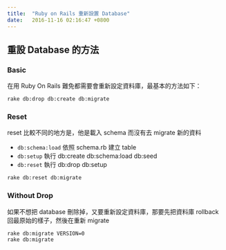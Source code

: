 ```yaml
---
title:  "Ruby on Rails 重新設置 Database"
date:   2016-11-16 02:16:47 +0800
---
```


## 重設 Database 的方法

### Basic

在用 Ruby On Rails 難免都需要會重新設定資料庫，最基本的方法如下：

```sh
rake db:drop db:create db:migrate
```

### Reset

reset 比較不同的地方是，他是載入 schema 而沒有去 migrate 新的資料

- `db:schema:load` 依照 schema.rb 建立 table
- `db:setup` 執行 db:create db:schema:load db:seed
- `db:reset` 執行 db:drop db:setup

```sh
rake db:reset db:migrate
```

<!--excerpt-->

### Without Drop

如果不想把 database 刪除掉，又要重新設定資料庫，那要先把資料庫 rollback 回最原始的樣子，然後在重新 migrate

```sh
rake db:migrate VERSION=0
rake db:migrate
```
